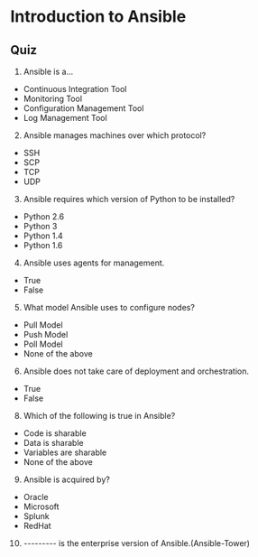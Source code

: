 # Introduction to Ansible
## Quiz
1. Ansible is a...

  * Continuous Integration Tool
  * Monitoring Tool
  * Configuration Management Tool
  * Log Management Tool

2. Ansible manages machines over which protocol?

  * SSH
  * SCP
  * TCP
  * UDP

3. Ansible requires which version of Python to be installed?

  * Python 2.6
  * Python 3
  * Python 1.4
  * Python 1.6

4. Ansible uses agents for management.

  * True
  * False

5. What model Ansible uses to configure nodes?

  * Pull Model
  * Push Model
  * Poll Model
  * None of the above

6. Ansible does not take care of deployment and orchestration.

  * True
  * False

8. Which of the following is true in Ansible?

  * Code is sharable
  * Data is sharable
  * Variables are sharable
  * None of the above

9. Ansible is acquired by?

  * Oracle
  * Microsoft
  * Splunk
  * RedHat

10. --------- is the enterprise version of Ansible.(Ansible-Tower)
